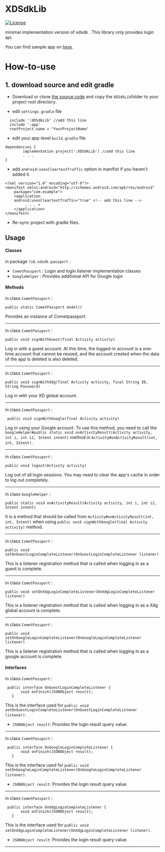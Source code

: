 # XDSdkLib

[![License](https://img.shields.io/badge/License-GPL%203.0-yellowgreen.svg)](https://opensource.org/licenses/GPL-3.0)

minimal implementation version of xdsdk .
This library only provides login api.

You can find sample app on [here](https://github.com/choiman1559/XDSdkLib/tree/master/app).

# How-to-use

## 1. download source and edit gradle
-  Download or clone [the source code](https://github.com/choiman1559/XDSdkLib) and copy the `XDSdkLib`folder to your project root directory.

- edit `settings.gradle` file

```
  include ':XDSdkLib' //add this line
  include ':app'
  rootProject.name = "YourProjectName"
```

- edit your app-level `build.gradle` file
```
dependencies {
    	implementation project(':XDSdkLib') //add this line
    	. . .
}
```

- add `android:usesCleartextTraffic` option in manifist if you haven't added it.

```
<?xml version="1.0" encoding="utf-8"?>
<manifest xmlns:android="http://schemas.android.com/apk/res/android"
    package="com.example">
    <application	
	android:usesCleartextTraffic="true" <!-- add this line -->
         . . . >
    </application>
</manifest>
```

- Re-sync project with gradle files.

## Usage

#### Classes
in package `lib.xdsdk.passport` :
 - `CometPassport` :  Login and login listener implementation classes
 - `GoogleHelper` :  Provides additional API for Google login

 #### Methods
 
 in class `CometPassport` :
 ```
 public static CometPassport model()
 ```
 Provides an instance of Cometpassport.
 
-----------------------------------------------
 
 in class `CometPassport` :
 
 ```
 public void signWithGuest(final Activity activity) 
 ```
 Log in with a guest account. At this time, the logged-in account is a one-time account that cannot be reused, and the account created when the data of the app is deleted is also deleted.
 
 -------------------------------------------------
 in class `CometPassport` :

 ```
 public void signWithXdg(final Activity activity, final String ID, String Password)
 ```
 Log in with your XD global account.
 
 -------------------------------------------------
 
 in class `CometPassport` : 
```
 public void signWithGoogle(final Activity activity)
```
Log in using your Google account. 
To use this method, you need to call the `GoogleHelper#public static void onActivityResult(Activity activity, int i, int i2, Intent intent)` method in `Activity#onActivityResult(int, int, Intent)`.

--------------------------------------------------

 in class `CometPassport` : 
 ```
 public void logout(Activity activity)
 ```
 
 Log out of all login sessions.
You may need to clear the app's cache in order to log out completely.

--------------------------------------------------

 in class `GoogleHelper` : 
 ```
 public static void onActivityResult(Activity activity, int i, int i2, Intent intent)
 ```
 It is a method that should be called from `Activity#onActivityResult(int, int, Intent)` when using  `public void signWithGoogle(final Activity activity)` method.

-------------------------------------------------

 in class `CometPassport` : 
 ```
 public void setOnGuestLoginCompleteListener(OnGuestLoginCompleteListener listener)
 ```
 
This is a listener registration method that is called when logging in as a guest is complete.

-------------------------------------------------

 in class `CometPassport` : 
 ```
 public void setOnXdgLoginCompleteListener(OnXdgLoginCompleteListener listener)
 ```
 
This is a listener registration method that is called when logging in as a Xdg global account is complete.

-------------------------------------------------

 in class `CometPassport` : 
 ```
 public void setOnGoogleLoginCompleteListener(OnGoogleLoginCompleteListener listener)
 ```
 
This is a listener registration method that is called when logging in as a google account is complete.

#### Interfaces

 in class `CometPassport` : 
 ```
  public interface OnGuestLoginCompleteListener {
        void onFinish(JSONObject result);
    }
 ```

This is the interface used for `public void setOnGuestLoginCompleteListener(OnGuestLoginCompleteListener listener)`.
 - `JSONObject result`: Provides the login result query value.

-------------------------------------------------

 in class `CometPassport` : 
 ```
  public interface OnGoogleLoginCompleteListener {
        void onFinish(JSONObject result);
    }
 ```

This is the interface used for `public void setOnGoogleLoginCompleteListener(OnGoogleLoginCompleteListener listener)`.
 - `JSONObject result`: Provides the login result query value.

-------------------------------------------------

 in class `CometPassport` : 
 ```
  public interface OnXdgLoginCompleteListener {
        void onFinish(JSONObject result);
    }
 ```

This is the interface used for `public void setOnXdgLoginCompleteListener(OnXdgLoginCompleteListener listener)`.
 - `JSONObject result`: Provides the login result query value.

-------------------------------------------------
